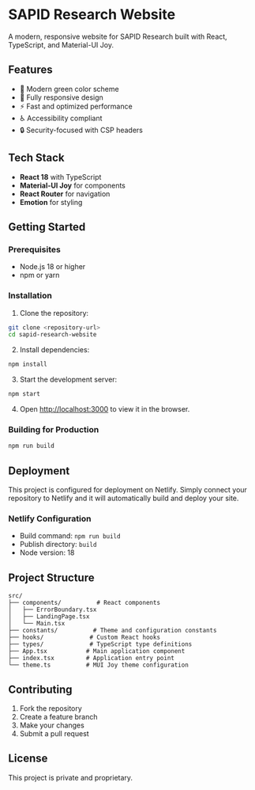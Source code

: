 # SAPID Research Website

A modern, responsive website for SAPID Research built with React, TypeScript, and Material-UI Joy.

## Features

- 🎨 Modern green color scheme
- 📱 Fully responsive design
- ⚡ Fast and optimized performance
- ♿ Accessibility compliant
- 🔒 Security-focused with CSP headers

## Tech Stack

- **React 18** with TypeScript
- **Material-UI Joy** for components
- **React Router** for navigation
- **Emotion** for styling

## Getting Started

### Prerequisites

- Node.js 18 or higher
- npm or yarn

### Installation

1. Clone the repository:

```bash
git clone <repository-url>
cd sapid-research-website
```

2. Install dependencies:

```bash
npm install
```

3. Start the development server:

```bash
npm start
```

4. Open [http://localhost:3000](http://localhost:3000) to view it in the browser.

### Building for Production

```bash
npm run build
```

## Deployment

This project is configured for deployment on Netlify. Simply connect your repository to Netlify and it will automatically build and deploy your site.

### Netlify Configuration

- Build command: `npm run build`
- Publish directory: `build`
- Node version: 18

## Project Structure

```
src/
├── components/          # React components
│   ├── ErrorBoundary.tsx
│   ├── LandingPage.tsx
│   └── Main.tsx
├── constants/          # Theme and configuration constants
├── hooks/             # Custom React hooks
├── types/             # TypeScript type definitions
├── App.tsx           # Main application component
├── index.tsx         # Application entry point
└── theme.ts          # MUI Joy theme configuration
```

## Contributing

1. Fork the repository
2. Create a feature branch
3. Make your changes
4. Submit a pull request

## License

This project is private and proprietary.
